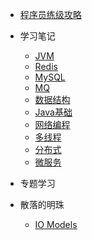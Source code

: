 
* [程序员练级攻略](docs/the-way-to-level-up.md)
* 学习笔记
  * [JVM](docs/tech/JVM.md)
  * [Redis](docs/tech/Redis.md)
  * [MySQL](docs/tech/MySQL.md)
  * [MQ](docs/tech/MQ.md)
  * [数据结构](docs/tech/DataStructure.md)
  * [Java基础](docs/tech/Java%20basic.md)
  * [网络编程](docs/tech/网络编程.md)
  * [多线程](docs/tech/多线程.md)
  * [分布式](docs/tech/分布式.md)
  * [微服务](docs/tech/微服务.md)
* 专题学习
* 散落的明珠

  * [IO Models](docs/knowledge/IO_Models.md)


